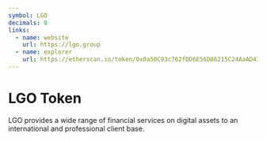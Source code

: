 ```yaml
---
symbol: LGO
decimals: 8
links:
  - name: website
    url: https://lgo.group
  - name: explorer
    url: https://etherscan.io/token/0x0a50C93c762fDD6E56D86215C24AaAD43aB629aa
---
```


# LGO Token

LGO provides a wide range of financial services on digital assets to an international and professional client base.
